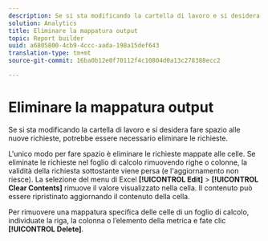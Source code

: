 ```yaml
---
description: Se si sta modificando la cartella di lavoro e si desidera fare spazio alle nuove richieste, potrebbe essere necessario eliminare le richieste.
solution: Analytics
title: Eliminare la mappatura output
topic: Report builder
uuid: a6805800-4cb9-4ccc-aada-198a15def643
translation-type: tm+mt
source-git-commit: 16ba0b12e0f70112f4c10804d0a13c278388ecc2

---
```



# Eliminare la mappatura output

Se si sta modificando la cartella di lavoro e si desidera fare spazio alle nuove richieste, potrebbe essere necessario eliminare le richieste.

L'unico modo per fare spazio è eliminare le richieste mappate alle celle. Se eliminate le richieste nel foglio di calcolo rimuovendo righe o colonne, la validità della richiesta sottostante viene persa (e l'aggiornamento non riesce). La selezione del menu di Excel **[!UICONTROL Edit]** &gt; **[!UICONTROL Clear Contents]** rimuove il valore visualizzato nella cella. Il contenuto può essere ripristinato aggiornando il contenuto della cella.

Per rimuovere una mappatura specifica delle celle di un foglio di calcolo, individuate la riga, la colonna o l’elemento della metrica e fate clic **[!UICONTROL Delete]**.
